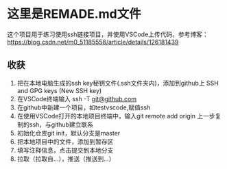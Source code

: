 # 这里是REMADE.md文件
这个项目用于练习使用ssh链接项目，并使用VSCode上传代码，参考博客：https://blog.csdn.net/m0_51185558/article/details/126181439
## 收获
1. 把在本地电脑生成的ssh key秘钥文件(.ssh文件夹内)，添加到github上 SSH and GPG keys (New SSH key)
2. 在VSCode终端输入  ssh -T git@github.com
3. 在github中新建一个项目，如testvscode,赋值ssh
4. 在使用VSCode打开的本地项目终端中，输入git remote add origin 上一步复制的ssh，与github建立联系
5. 初始化仓库git init，默认分支是master
6. 把本地项目中的文件，添加到暂存区
7. 填写注释信息，点击提交到本地分支
8. 拉取（拉取自...），推送（推送到...）


